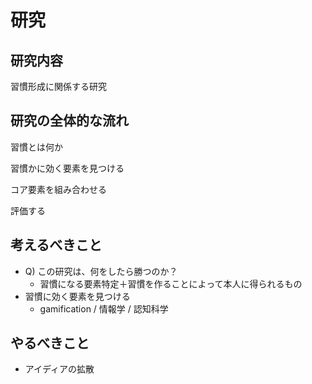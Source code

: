 # 研究

## 研究内容

習慣形成に関係する研究

## 研究の全体的な流れ

習慣とは何か

習慣かに効く要素を見つける

コア要素を組み合わせる

評価する

## 考えるべきこと

- Q) この研究は、何をしたら勝つのか？
  - 習慣になる要素特定＋習慣を作ることによって本人に得られるもの
- 習慣に効く要素を見つける
  - gamification / 情報学 / 認知科学

## やるべきこと

- アイディアの拡散
